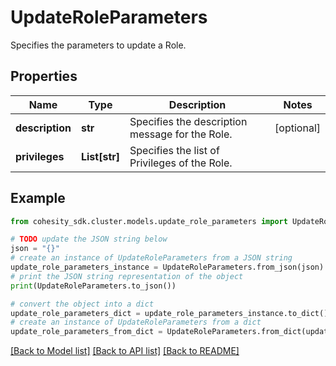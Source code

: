 # UpdateRoleParameters

Specifies the parameters to update a Role.

## Properties

Name | Type | Description | Notes
------------ | ------------- | ------------- | -------------
**description** | **str** | Specifies the description message for the Role. | [optional] 
**privileges** | **List[str]** | Specifies the list of Privileges of the Role. | 

## Example

```python
from cohesity_sdk.cluster.models.update_role_parameters import UpdateRoleParameters

# TODO update the JSON string below
json = "{}"
# create an instance of UpdateRoleParameters from a JSON string
update_role_parameters_instance = UpdateRoleParameters.from_json(json)
# print the JSON string representation of the object
print(UpdateRoleParameters.to_json())

# convert the object into a dict
update_role_parameters_dict = update_role_parameters_instance.to_dict()
# create an instance of UpdateRoleParameters from a dict
update_role_parameters_from_dict = UpdateRoleParameters.from_dict(update_role_parameters_dict)
```
[[Back to Model list]](../README.md#documentation-for-models) [[Back to API list]](../README.md#documentation-for-api-endpoints) [[Back to README]](../README.md)



